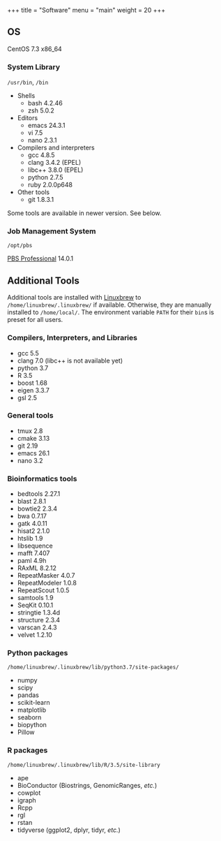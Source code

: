 +++
title = "Software"
menu = "main"
weight = 20
+++

## OS

CentOS 7.3 x86_64

### System Library

`/usr/bin`, `/bin`

- Shells
    - bash 4.2.46
    - zsh 5.0.2
- Editors
    - emacs 24.3.1
    - vi 7.5
    - nano 2.3.1
- Compilers and interpreters
    - gcc 4.8.5
    - clang 3.4.2 (EPEL)
    - libc++ 3.8.0 (EPEL)
    - python 2.7.5
    - ruby 2.0.0p648
- Other tools
    - git 1.8.3.1

Some tools are available in newer version. See below.

### Job Management System

`/opt/pbs`

[PBS Professional](http://pbspro.org/) 14.0.1


## Additional Tools

Additional tools are installed with [Linuxbrew](http://linuxbrew.sh/)
to `/home/linuxbrew/.linuxbrew/` if available.
Otherwise, they are manually installed to `/home/local/`.
The environment variable `PATH` for their `bin`s is preset for all users.

### Compilers, Interpreters, and Libraries

- gcc 5.5
- clang 7.0 (libc++ is not available yet)
- python 3.7
- R 3.5
- boost 1.68
- eigen 3.3.7
- gsl 2.5

### General tools

- tmux 2.8
- cmake 3.13
- git 2.19
- emacs 26.1
- nano 3.2

### Bioinformatics tools

- bedtools 2.27.1
- blast 2.8.1
- bowtie2 2.3.4
- bwa 0.7.17
- gatk 4.0.11
- hisat2 2.1.0
- htslib 1.9
- libsequence
- mafft 7.407
- paml 4.9h
- RAxML 8.2.12
- RepeatMasker 4.0.7
- RepeatModeler 1.0.8
- RepeatScout 1.0.5
- samtools 1.9
- SeqKit 0.10.1
- stringtie 1.3.4d
- structure 2.3.4
- varscan 2.4.3
- velvet 1.2.10

### Python packages

`/home/linuxbrew/.linuxbrew/lib/python3.7/site-packages/`

- numpy
- scipy
- pandas
- scikit-learn
- matplotlib
- seaborn
- biopython
- Pillow

### R packages

`/home/linuxbrew/.linuxbrew/lib/R/3.5/site-library`

- ape
- BioConductor (Biostrings, GenomicRanges, *etc.*)
- cowplot
- igraph
- Rcpp
- rgl
- rstan
- tidyverse (ggplot2, dplyr, tidyr, *etc.*)
